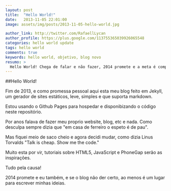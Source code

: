 ```yaml
---
layout: post
title:  "Hello World!"
date:   2013-11-05 22:01:00
image: assets/img/posts/2013-11-05-hello-world.jpg

author_link: http://twitter.com/RafaellLycan
author_profile: https://plus.google.com/113755365039926065548
categories: hello world update
tags: hello world
comments: true
keywords: hello world, objetivo, blog novo
resumo: >
  Hello World! Chega de falar e não fazer, 2014 promete e a meta é compartilhar conhecimento com todos.
---
```

##Hello World!

Fim de 2013, e como promessa pessoal aqui esta meu blog feito em Jekyll, um gerador de sites estáticos, leve, simples e que suporta markdown.

Estou usando o Github Pages para hospedar e disponibizando o código neste repositório.

Por anos falava de fazer meu proprio website, blog, etc e nada. Como desculpa sempre dizia que "em casa de ferreiro o espeto é de pau".

Mas fiquei meio de saco cheio e agora decidi mudar, como dizia Linus Torvalds "Talk is cheap. Show me the code."

Muito esta por vir, tutoriais sobre HTML5, JavaScript e PhoneGap serão as inspirações.

Tudo pela causa!

2014 promete e eu também, e se o blog não der certo, ao menos é um lugar para escrever minhas ideias.